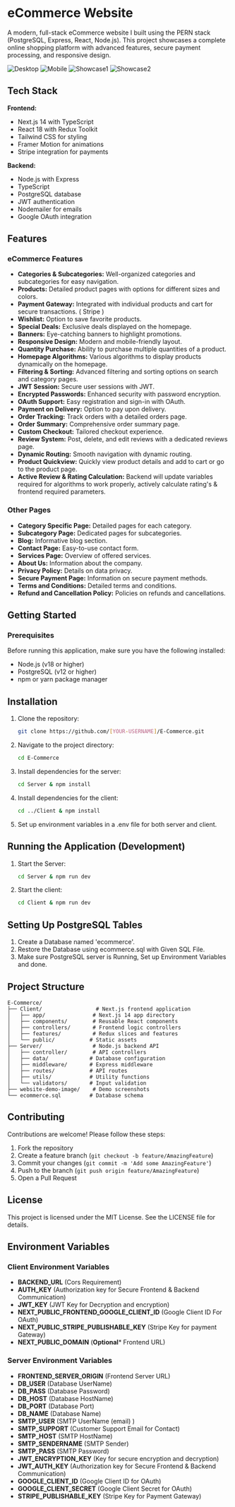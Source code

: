 # eCommerce Website

A modern, full-stack eCommerce website I built using the PERN stack (PostgreSQL, Express, React, Node.js). This project showcases a complete online shopping platform with advanced features, secure payment processing, and responsive design.

![Desktop](/website-demo-image/desktop.png)
![Mobile](/website-demo-image/mobile.png)
![Showcase1](/website-demo-image/1.png)
![Showcase2](/website-demo-image/2.png)

## Tech Stack

**Frontend:**
- Next.js 14 with TypeScript
- React 18 with Redux Toolkit
- Tailwind CSS for styling
- Framer Motion for animations
- Stripe integration for payments

**Backend:**
- Node.js with Express
- TypeScript
- PostgreSQL database
- JWT authentication
- Nodemailer for emails
- Google OAuth integration

## Features

### eCommerce Features
- **Categories & Subcategories:** Well-organized categories and subcategories for easy navigation.
- **Products:** Detailed product pages with options for different sizes and colors.
- **Payment Gateway:** Integrated with individual products and cart for secure transactions. ( Stripe )
- **Wishlist:** Option to save favorite products.
- **Special Deals:** Exclusive deals displayed on the homepage.
- **Banners:** Eye-catching banners to highlight promotions.
- **Responsive Design:** Modern and mobile-friendly layout.
- **Quantity Purchase:** Ability to purchase multiple quantities of a product.
- **Homepage Algorithms:** Various algorithms to display products dynamically on the homepage.
- **Filtering & Sorting:** Advanced filtering and sorting options on search and category pages.
- **JWT Session:** Secure user sessions with JWT.
- **Encrypted Passwords:** Enhanced security with password encryption.
- **OAuth Support:** Easy registration and sign-in with OAuth.
- **Payment on Delivery:** Option to pay upon delivery.
- **Order Tracking:** Track orders with a detailed orders page.
- **Order Summary:** Comprehensive order summary page.
- **Custom Checkout:** Tailored checkout experience.
- **Review System:** Post, delete, and edit reviews with a dedicated reviews page.
- **Dynamic Routing:** Smooth navigation with dynamic routing.
- **Product Quickview:** Quickly view product details and add to cart or go to the product page.
- **Active Review & Rating Calculation:** Backend will update variables required for algorithms to work properly, actively calculate rating's & frontend required parameters.

### Other Pages
- **Category Specific Page:** Detailed pages for each category.
- **Subcategory Page:** Dedicated pages for subcategories.
- **Blog:** Informative blog section.
- **Contact Page:** Easy-to-use contact form.
- **Services Page:** Overview of offered services.
- **About Us:** Information about the company.
- **Privacy Policy:** Details on data privacy.
- **Secure Payment Page:** Information on secure payment methods.
- **Terms and Conditions:** Detailed terms and conditions.
- **Refund and Cancellation Policy:** Policies on refunds and cancellations.

## Getting Started

### Prerequisites

Before running this application, make sure you have the following installed:
- Node.js (v18 or higher)
- PostgreSQL (v12 or higher)
- npm or yarn package manager

## Installation

1. Clone the repository:
   ```sh
   git clone https://github.com/[YOUR-USERNAME]/E-Commerce.git
2. Navigate to the project directory:
   ```sh
   cd E-Commerce
3. Install dependencies for the server:
   ```sh
   cd Server & npm install
4. Install dependencies for the client:
   ```sh
   cd ../Client & npm install
5. Set up environment variables in a .env file for both server and client.

## Running the Application (Development)

1. Start the Server:
   ```sh
   cd Server & npm run dev
2. Start the client:
    ```sh
   cd Client & npm run dev

## Setting Up PostgreSQL Tables

1. Create a Database named 'ecommerce'.
2. Restore the Database using ecommerce.sql with Given SQL File.
3. Make sure PostgreSQL server is Running, Set up Environment Variables and done.

## Project Structure

```
E-Commerce/
├── Client/                 # Next.js frontend application
│   ├── app/               # Next.js 14 app directory
│   ├── components/        # Reusable React components
│   ├── controllers/       # Frontend logic controllers
│   ├── features/          # Redux slices and features
│   └── public/           # Static assets
├── Server/                # Node.js backend API
│   ├── controller/        # API controllers
│   ├── data/             # Database configuration
│   ├── middleware/       # Express middleware
│   ├── routes/           # API routes
│   ├── utils/            # Utility functions
│   └── validators/       # Input validation
├── website-demo-image/    # Demo screenshots
└── ecommerce.sql         # Database schema
```

## Contributing

Contributions are welcome! Please follow these steps:

1. Fork the repository
2. Create a feature branch (`git checkout -b feature/AmazingFeature`)
3. Commit your changes (`git commit -m 'Add some AmazingFeature'`)
4. Push to the branch (`git push origin feature/AmazingFeature`)
5. Open a Pull Request

## License

This project is licensed under the MIT License. See the LICENSE file for details.



## Environment Variables

### Client Environment Variables

- **BACKEND_URL** (Cors Requirement)
- **AUTH_KEY** (Authorization key for Secure Frontend & Backend Communication)
- **JWT_KEY** (JWT Key for Decryption and encryption)
- **NEXT_PUBLIC_FRONTEND_GOOGLE_CLIENT_ID** (Google Client ID For OAuth)
- **NEXT_PUBLIC_STRIPE_PUBLISHABLE_KEY** (Stripe Key for payment Gateway)
- **NEXT_PUBLIC_DOMAIN** (**Optional*** Frontend URL)

### Server Environment Variables

- **FRONTEND_SERVER_ORIGIN** (Frontend Server URL)
- **DB_USER** (Database UserName)
- **DB_PASS** (Database Password)
- **DB_HOST** (Database HostName)
- **DB_PORT** (Database Port)
- **DB_NAME** (Database Name)
- **SMTP_USER** (SMTP UserName (email) )
- **SMTP_SUPPORT** (Customer Support Email for Contact)
- **SMTP_HOST** (SMTP HostName)
- **SMTP_SENDERNAME** (SMTP Sender)
- **SMTP_PASS** (SMTP Password)
- **JWT_ENCRYPTION_KEY** (Key for secure encryption and decryption)
- **JWT_AUTH_KEY** (Authorization key for Secure Frontend & Backend Communication)
- **GOOGLE_CLIENT_ID** (Google Client ID for OAuth)
- **GOOGLE_CLIENT_SECRET** (Google Client Secret for OAuth)
- **STRIPE_PUBLISHABLE_KEY** (Stripe Key for Payment Gateway)
